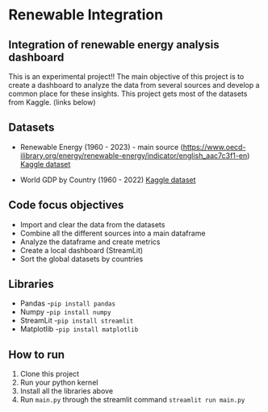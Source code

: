 # Renewable Integration
## Integration of renewable energy analysis dashboard

This is an experimental project!! The main objective of this project is to create a dashboard to analyze the data from several sources and develop a common place for these insights. This project gets most of the datasets from Kaggle. (links below)

## Datasets

* Renewable Energy (1960 - 2023) - main source (https://www.oecd-ilibrary.org/energy/renewable-energy/indicator/english_aac7c3f1-en)
<a href='https://www.kaggle.com/datasets/imtkaggleteam/renewable-energy-1960-2023' target='_blank'>Kaggle dataset</a>

* World GDP by Country (1960 - 2022)
<a href='https://www.kaggle.com/datasets/sazidthe1/world-gdp-data' target='_blank'>Kaggle dataset</a>


## Code focus objectives

 - Import and clear the data from the datasets
 - Combine all the different sources into a main dataframe
 - Analyze the dataframe and create metrics
 - Create a local dashboard (StreamLit)
 - Sort the global datasets by countries

## Libraries

* Pandas -`pip install pandas`
* Numpy -`pip install numpy`
* StreamLit -`pip install streamlit`
* Matplotlib -`pip install matplotlib`

## How to run

1. Clone this project 
2. Run your python kernel
3. Install all the libraries above
4. Run `main.py` through the streamlit command `streamlit run main.py`
